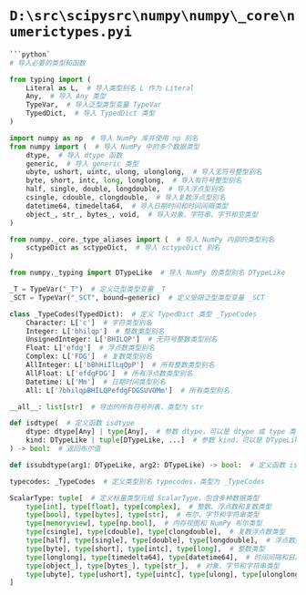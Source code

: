 # `D:\src\scipysrc\numpy\numpy\_core\numerictypes.pyi`

```py
```python`
# 导入必要的类型和函数

from typing import (
    Literal as L,  # 导入类型别名 L 作为 Literal
    Any,  # 导入 Any 类型
    TypeVar,  # 导入泛型类型变量 TypeVar
    TypedDict,  # 导入 TypedDict 类型
)

import numpy as np  # 导入 NumPy 库并使用 np 别名
from numpy import (  # 导入 NumPy 中的多个数据类型
    dtype,  # 导入 dtype 函数
    generic,  # 导入 generic 类型
    ubyte, ushort, uintc, ulong, ulonglong,  # 导入无符号整型别名
    byte, short, intc, long, longlong,  # 导入有符号整型别名
    half, single, double, longdouble,  # 导入浮点型别名
    csingle, cdouble, clongdouble,  # 导入复数浮点型别名
    datetime64, timedelta64,  # 导入日期时间和时间间隔类型
    object_, str_, bytes_, void,  # 导入对象、字符串、字节和空类型
)

from numpy._core._type_aliases import (  # 导入 NumPy 内部的类型别名
    sctypeDict as sctypeDict,  # 导入 sctypeDict 别名
)

from numpy._typing import DTypeLike  # 导入 NumPy 的类型别名 DTypeLike

_T = TypeVar("_T")  # 定义泛型类型变量 _T
_SCT = TypeVar("_SCT", bound=generic)  # 定义受限泛型类型变量 _SCT

class _TypeCodes(TypedDict):  # 定义 TypedDict 类型 _TypeCodes
    Character: L['c']  # 字符类型别名
    Integer: L['bhilqp']  # 整数类型别名
    UnsignedInteger: L['BHILQP']  # 无符号整数类型别名
    Float: L['efdg']  # 浮点数类型别名
    Complex: L['FDG']  # 复数类型别名
    AllInteger: L['bBhHiIlLqQpP']  # 所有整数类型别名
    AllFloat: L['efdgFDG']  # 所有浮点数类型别名
    Datetime: L['Mm']  # 日期时间类型别名
    All: L['?bhilqpBHILQPefdgFDGSUVOMm']  # 所有类型别名

__all__: list[str]  # 导出的所有符号列表，类型为 str

def isdtype(  # 定义函数 isdtype
    dtype: dtype[Any] | type[Any],  # 参数 dtype，可以是 dtype 或 type 类型
    kind: DTypeLike | tuple[DTypeLike, ...]  # 参数 kind，可以是 DTypeLike 或其元组
) -> bool:  # 返回布尔值

def issubdtype(arg1: DTypeLike, arg2: DTypeLike) -> bool:  # 定义函数 issubdtype，参数和返回类型都是布尔值

typecodes: _TypeCodes  # 定义类型别名 typecodes，类型为 _TypeCodes

ScalarType: tuple[  # 定义标量类型元组 ScalarType，包含多种数据类型
    type[int], type[float], type[complex],  # 整数、浮点数和复数类型
    type[bool], type[bytes], type[str],  # 布尔、字节和字符串类型
    type[memoryview], type[np.bool],  # 内存视图和 NumPy 布尔类型
    type[csingle], type[cdouble], type[clongdouble],  # 复数浮点数类型
    type[half], type[single], type[double], type[longdouble],  # 浮点数类型
    type[byte], type[short], type[intc], type[long],  # 整数类型
    type[longlong], type[timedelta64], type[datetime64],  # 时间间隔和日期时间类型
    type[object_], type[bytes_], type[str_],  # 对象、字节和字符串类型
    type[ubyte], type[ushort], type[uintc], type[ulong], type[ulonglong], type[void],  # 无符号整数类型和空类型
]
```